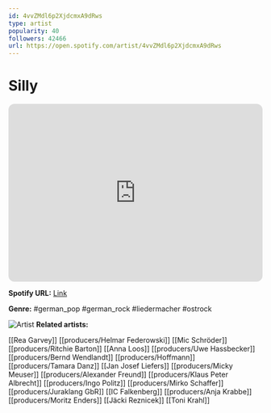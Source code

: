 ```yaml
---
id: 4vvZMdl6p2XjdcmxA9dRws
type: artist
popularity: 40
followers: 42466
url: https://open.spotify.com/artist/4vvZMdl6p2XjdcmxA9dRws
---
```

# Silly

<iframe style="border-radius:12px" src="https://open.spotify.com/embed/artist/4vvZMdl6p2XjdcmxA9dRws" width="100%" height="352" frameBorder="0" allowfullscreen="" allow="autoplay; clipboard-write; encrypted-media; fullscreen; picture-in-picture" loading="lazy"></iframe>

**Spotify URL:** [Link](https://open.spotify.com/artist/4vvZMdl6p2XjdcmxA9dRws)

**Genre:**  #german_pop #german_rock #liedermacher #ostrock

![Artist](https://i.scdn.co/image/ab6761610000e5eb600745f5cc56f52a5f6eeb3d)
**Related artists:**

[[Rea Garvey]]
[[producers/Helmar Federowski]]
[[Mic Schröder]]
[[producers/Ritchie Barton]]
[[Anna Loos]]
[[producers/Uwe Hassbecker]]
[[producers/Bernd Wendlandt]]
[[producers/Hoffmann]]
[[producers/Tamara Danz]]
[[Jan Josef Liefers]]
[[producers/Micky Meuser]]
[[producers/Alexander Freund]]
[[producers/Klaus Peter Albrecht]]
[[producers/Ingo Politz]]
[[producers/Mirko Schaffer]]
[[producers/Juraklang GbR]]
[[IC Falkenberg]]
[[producers/Anja Krabbe]]
[[producers/Moritz Enders]]
[[Jäcki Reznicek]]
[[Toni Krahl]]
